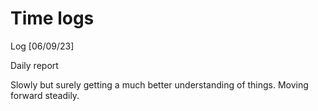 # Time logs

Log [06/09/23]

Daily report

Slowly but surely getting a much better understanding of things.
Moving forward steadily. 


